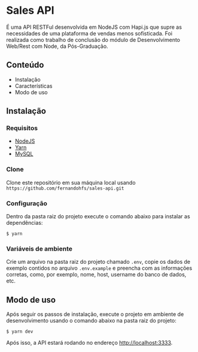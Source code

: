# Sales API

É uma API RESTFul desenvolvida em NodeJS com Hapi.js que supre as necessidades de uma plataforma de vendas menos sofisticada.
Foi realizada como trabalho de conclusão do módulo de Desenvolvimento Web/Rest com Node, da Pós-Graduação.

## Conteúdo

- Instalação
- Características
- Modo de uso

## Instalação

### Requisitos

- [NodeJS](https://nodejs.org/pt-br/)
- [Yarn](https://yarnpkg.com/pt-BR/)
- [MySQL](https://www.mysql.com/downloads/)

### Clone

Clone este repositório em sua máquina local usando `https://github.com/fernandohfs/sales-api.git`

### Configuração

Dentro da pasta raiz do projeto execute o comando abaixo para instalar as dependências:

```
$ yarn
```

### Variáveis de ambiente

Crie um arquivo na pasta raiz do projeto chamado `.env`, copie os dados de exemplo contidos no arquivo `.env.example` e preencha com as informações corretas, como, por exemplo, nome, host, username do banco de dados, etc.

## Modo de uso

Após seguir os passos de instalação, execute o projeto em ambiente de desenvolvimento usando o comando abaixo na pasta raiz do projeto:

```
$ yarn dev
```

Após isso, a API estará rodando no endereço [http://localhost:3333](http://localhost:3333).
